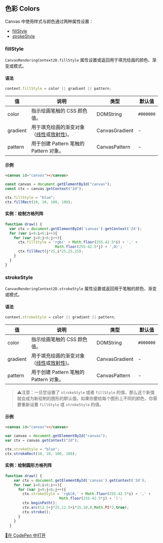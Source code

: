 ## 色彩 Colors

Canvas 中使用样式与颜色通过两种属性设置：

- [fillStyle](#fillstyle)
- [strokeStyle](#strokestyle)

### fillStyle

`CanvasRenderingContext2D.fillStyle` 属性设置或返回用于填充绘画的颜色、渐变或模式。

#### 语法

```js
context.fillStyle = color || gradient || pattern;
```

| 值       | 说明                                                         | 类型           | 默认值    |
| -------- | ------------------------------------------------------------ | -------------- | --------- |
| color    | 指示绘画笔触的 CSS 颜色值。                                  | DOMString      | `#000000` |
| gradient | 用于填充绘画的渐变对象（[线性](Gradients.md)或[放射性](Gradient.md))。 | CanvasGradient | -         |
| pattern  | 用于创建 Pattern 笔触的 Pattern 对象。                       | CanvasPattern  | -         |

#### 示例

```html
<canvas id="canvas"></canvas>
```

```js
const canvas = document.getElementById("canvas");
const ctx = canvas.getContext("2d");

ctx.fillStyle = "blue";
ctx.fillRect(10, 10, 100, 100);
```

#### 实例：绘制方格列阵

```js
function draw() {
  var ctx = document.getElementById('canvas').getContext('2d');
  for (var i=0;i<6;i++){
    for (var j=0;j<6;j++){
      ctx.fillStyle = 'rgb(' + Math.floor(255-42.5*i) + ',' + 
                       Math.floor(255-42.5*j) + ',0)';
      ctx.fillRect(j*25,i*25,25,25);
    }
  }
}
```

### strokeStyle

`CanvasRenderingContext2D.strokeStyle` 属性设置或返回用于笔触的颜色、渐变或模式。

#### 语法

```js
context.strokeStyle = color || gradient || pattern;
```

| 值       | 说明                                                         | 类型           | 默认值    |
| -------- | ------------------------------------------------------------ | -------------- | --------- |
| color    | 指示绘画笔触的 CSS 颜色值。                                  | DOMString      | `#000000` |
| gradient | 用于填充绘画的渐变对象（[线性](Gradients.md)或[放射性](Gradient.md))。 | CanvasGradient | -         |
| pattern  | 用于创建 Pattern 笔触的 Pattern 对象。                       | CanvasPattern  | -         |


> ⚠️注意：一旦您设置了 `strokeStyle` 或者 `fillStyle` 的值，那么这个新值就会成为新绘制的图形的默认值。如果你要给每个图形上不同的颜色，你需要重新设置 `fillStyle` 或 `strokeStyle` 的值。


#### 示例

```html
<canvas id="canvas"></canvas>
```

```js
var canvas = document.getElementById("canvas");
var ctx = canvas.getContext("2d");

ctx.strokeStyle = "blue";
ctx.strokeRect(10, 10, 100, 100);
```

#### 实例：绘制圆形方格列阵

```js
function draw() {
    var ctx = document.getElementById('canvas').getContext('2d');
    for (var i=0;i<6;i++){
      for (var j=0;j<6;j++){
        ctx.strokeStyle = 'rgb(0,' + Math.floor(255-42.5*i) + ',' + 
                         Math.floor(255-42.5*j) + ')';
        ctx.beginPath();
        ctx.arc(12.5+j*25,12.5+i*25,10,0,Math.PI*2,true);
        ctx.stroke();
      }
    }
  }
```

[🔎在 CodePen 中打开](https://codepen.io/mrsingsing/pen/jvWXxx)

